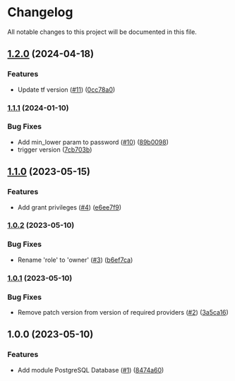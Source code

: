 # Changelog

All notable changes to this project will be documented in this file.

## [1.2.0](https://github.com/cloud-labs-infra/terraform-postgresql-database/compare/v1.1.1...v1.2.0) (2024-04-18)


### Features

* Update tf version ([#11](https://github.com/cloud-labs-infra/terraform-postgresql-database/issues/11)) ([0cc78a0](https://github.com/cloud-labs-infra/terraform-postgresql-database/commit/0cc78a089e81cf168e2ebc1e88a78fa3d01b2e45))

### [1.1.1](https://github.com/cloud-labs-infra/terraform-postgresql-database/compare/v1.1.0...v1.1.1) (2024-01-10)


### Bug Fixes

* Add min_lower param to password ([#10](https://github.com/cloud-labs-infra/terraform-postgresql-database/issues/10)) ([89b0098](https://github.com/cloud-labs-infra/terraform-postgresql-database/commit/89b00985999dd916be34c524462b3321295991d0))
* trigger version ([7cb703b](https://github.com/cloud-labs-infra/terraform-postgresql-database/commit/7cb703b5af07a80f27bddbf858a87cbc938a8200))

## [1.1.0](https://github.com/cloud-labs-infra/terraform-postgresql-database/compare/v1.0.2...v1.1.0) (2023-05-15)


### Features

* Add grant privileges ([#4](https://github.com/cloud-labs-infra/terraform-postgresql-database/issues/4)) ([e6ee7f9](https://github.com/cloud-labs-infra/terraform-postgresql-database/commit/e6ee7f93f5036917fda31ee972eb80684bb24e34))

### [1.0.2](https://github.com/cloud-labs-infra/terraform-postgresql-database/compare/v1.0.1...v1.0.2) (2023-05-10)


### Bug Fixes

* Rename 'role' to 'owner' ([#3](https://github.com/cloud-labs-infra/terraform-postgresql-database/issues/3)) ([b6ef7ca](https://github.com/cloud-labs-infra/terraform-postgresql-database/commit/b6ef7caba4cb664ec4f63e7a1d5c5f75c0b9d1b1))

### [1.0.1](https://github.com/cloud-labs-infra/terraform-postgresql-database/compare/v1.0.0...v1.0.1) (2023-05-10)


### Bug Fixes

* Remove patch version from version of required providers ([#2](https://github.com/cloud-labs-infra/terraform-postgresql-database/issues/2)) ([3a5ca16](https://github.com/cloud-labs-infra/terraform-postgresql-database/commit/3a5ca162f8adfb5e1b76ea644157cba04a70fe52))

## 1.0.0 (2023-05-10)


### Features

* Add module PostgreSQL Database ([#1](https://github.com/cloud-labs-infra/terraform-postgresql-database/issues/1)) ([8474a60](https://github.com/cloud-labs-infra/terraform-postgresql-database/commit/8474a60ead7061f05688f98273c516ffdf1a1964))
